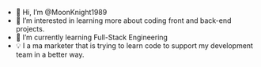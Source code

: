 - 👋 Hi, I’m @MoonKnight1989
- 👀 I’m interested in learning more about coding front and back-end projects. 
- 🌱 I’m currently learning Full-Stack Engineering
- 💡 I a ma marketer that is trying to learn code to support my development team in a better way. 


<!---
MoonKnight1989/MoonKnight1989 is a ✨ special ✨ repository because its `README.md` (this file) appears on your GitHub profile.
You can click the Preview link to take a look at your changes.
--->
